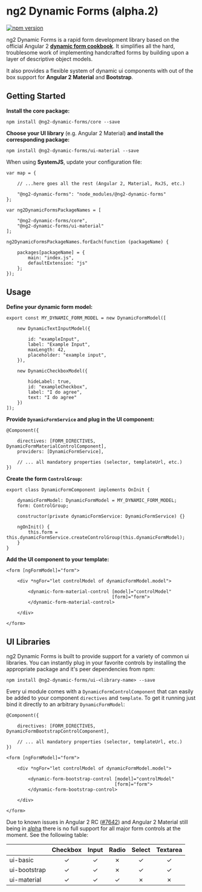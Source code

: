 # ng2 Dynamic Forms (alpha.2)

[![npm version](https://badge.fury.io/js/%40ng2-dynamic-forms%2Fcore.svg)](https://badge.fury.io/js/%40ng2-dynamic-forms%2Fcore)

ng2 Dynamic Forms is a rapid form development library based on the official Angular 2
[**dynamic form cookbook**](https://angular.io/docs/ts/latest/cookbook/dynamic-form.html).
It simplifies all the hard, troublesome work of implementing handcrafted forms by building
upon a layer of descriptive object models.

It also provides a flexible system of dynamic ui components with out of the box support for
**Angular 2 Material** and **Bootstrap**.

## Getting Started

**Install the core package:**
```
npm install @ng2-dynamic-forms/core --save
```
**Choose your UI library** (e.g. Angular 2 Material) **and install the corresponding package:**
```
npm install @ng2-dynamic-forms/ui-material --save
```
When using **SystemJS**, update your configuration file:
```
var map = {

    // ...here goes all the rest (Angular 2, Material, RxJS, etc.)

    "@ng2-dynamic-forms": "node_modules/@ng2-dynamic-forms"
};

var ng2DynamicFormsPackageNames = [

    "@ng2-dynamic-forms/core",
    "@ng2-dynamic-forms/ui-material"
];

ng2DynamicFormsPackageNames.forEach(function (packageName) {

    packages[packageName] = {
        main: "index.js",
        defaultExtension: "js"
    };
});
```

## Usage

**Define your dynamic form model:**
```
export const MY_DYNAMIC_FORM_MODEL = new DynamicFormModel([

    new DynamicTextInputModel({

        id: "exampleInput",
        label: "Example Input",
        maxLength: 42,
        placeholder: "example input",
    }),

    new DynamicCheckboxModel({

        hideLabel: true,
        id: "exampleCheckbox",
        label: "I do agree",
        text: "I do agree"
    })
]);
```
**Provide `DynamicFormService` and plug in the UI component:**

```
@Component({

    directives: [FORM_DIRECTIVES, DynamicFormMaterialControlComponent],
    providers: [DynamicFormService],

    // ... all mandatory properties (selector, templateUrl, etc.)
})
```

**Create the form `ControlGroup`:**
```
export class DynamicFormComponent implements OnInit {

    dynamicFormModel: DynamicFormModel = MY_DYNAMIC_FORM_MODEL;
    form: ControlGroup;

    constructor(private dynamicFormService: DynamicFormService) {}

    ngOnInit() {
        this.form = this.dynamicFormService.createControlGroup(this.dynamicFormModel);
    }
}
```

**Add the UI component to your template:**
```
<form [ngFormModel]="form">

    <div *ngFor="let controlModel of dynamicFormModel.model">

        <dynamic-form-material-control [model]="controlModel"
                                       [form]="form">
        </dynamic-form-material-control>

    </div>

</form>
```

## UI Libraries

ng2 Dynamic Forms is built to provide support for a variety of common ui libraries. You can instantly plug in your favorite controls
by installing the appropriate package and it's peer dependencies from npm:
```
npm install @ng2-dynamic-forms/ui-<library-name> --save
```

Every ui module comes with a `DynamicFormControlComponent` that can easily be added to your component `directives` and `template`.
To get it running just bind it directly to an arbitrary `DynamicFormModel`:

```
@Component({

    directives: [FORM_DIRECTIVES, DynamicFormBootstrapControlComponent],

    // ... all mandatory properties (selector, templateUrl, etc.)
})
```

```
<form [ngFormModel]="form">

    <div *ngFor="let controlModel of dynamicFormModel.model">

        <dynamic-form-bootstrap-control [model]="controlModel"
                                        [form]="form">
        </dynamic-form-bootstrap-control>

    </div>

</form>
```

Due to known issues in Angular 2 RC ([#7642](https://github.com/angular/angular/issues/7642)) and Angular 2 Material still being
in [alpha](https://github.com/angular/material2/blob/master/CHANGELOG.md) there is no full support for all major form controls at the moment. See the following table:

|              | Checkbox | Input | Radio | Select | Textarea |
|--------------|:--------:|:-----:|:-----:|:------:|:--------:|
| ui-basic     |     ✓    |   ✓   |   ✗   |    ✓   |     ✓    |
| ui-bootstrap |     ✓    |   ✓   |   ✗   |    ✓   |     ✓    |
| ui-material  |     ✓    |   ✓   |   ✓   |    ✗   |     ✗    |

